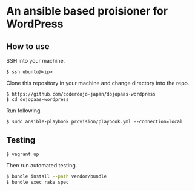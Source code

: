 # An ansible based proisioner for WordPress

## How to use

SSH into your machine.

```
$ ssh ubuntu@<ip>
```

Clone this repository in your machine and change directory into the repo.

```
$ https://github.com/coderdojo-japan/dojopaas-wordpress
$ cd dojopaas-wordpress
```

Run following.

```
$ sudo ansible-playbook provision/playbook.yml --connection=local
```

## Testing

```
$ vagrant up
```

Then run automated testing.

```bash
$ bundle install --path vendor/bundle
$ bundle exec rake spec
```
